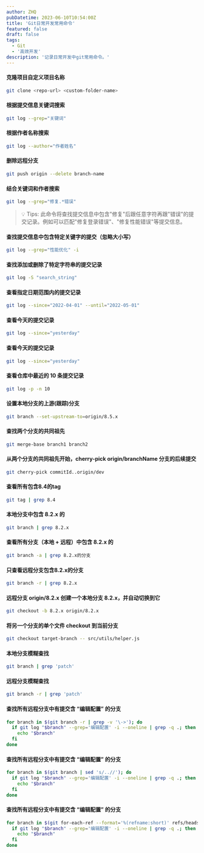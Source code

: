 ```yaml
---
author: ZHQ
pubDatetime: 2023-06-10T10:54:00Z
title: 'Git日常开发常用命令'
featured: false
draft: false
tags:
  - Git
  - '高效开发'
description: '记录日常开发中git常用命令。'
---
```


#### 克隆项目自定义项目名称

```bash
git clone <repo-url> <custom-folder-name>
```

#### 根据提交信息关键词搜索

```bash
git log --grep="关键词"
```

#### 根据作者名称搜索

```bash
git log --author="作者姓名"
```

#### 删除远程分支

```bash
git push origin --delete branch-name
```

#### 结合关键词和作者搜索

```bash
git log --grep="修复.*错误"
```
> 💡 Tips: 此命令将查找提交信息中包含"修复"后跟任意字符再跟"错误"的提交记录。例如可以匹配"修复登录错误"、"修复性能错误"等提交信息。



#### 查找提交信息中包含特定关键字的提交（忽略大小写）

```bash
git log --grep="性能优化" -i
```

#### 查找添加或删除了特定字符串的提交记录

```bash
git log -S "search_string"
```

#### 查看指定日期范围内的提交记录

```bash
git log --since="2022-04-01" --until="2022-05-01"
```

#### 查看今天的提交记录

```bash
git log --since="yesterday"
```
#### 查看今天的提交记录

```bash
git log --since="yesterday"
```

#### 查看仓库中最近的 10 条提交记录

```bash
git log -p -n 10
```

#### 设置本地分支的上游(跟踪)分支

```bash
git branch --set-upstream-to=origin/8.5.x
```

#### 查找两个分支的共同祖先

```bash
git merge-base branch1 branch2
```

#### 从两个分支的共同祖先开始，cherry-pick origin/branchName 分支的后续提交

```bash
git cherry-pick commitId..origin/dev
```

#### 查看所有包含8.4的tag

```bash
git tag | grep 8.4
```

#### 本地分支中包含 8.2.x 的

```bash
git branch | grep 8.2.x
```

#### 查看所有分支（本地 + 远程）中包含 8.2.x 的

```bash
git branch -a | grep 8.2.x的分支
```

#### 只查看远程分支包含8.2.x的分支

```bash
git branch -r | grep 8.2.x
```

#### 远程分支 origin/8.2.x 创建一个本地分支 8.2.x，并自动切换到它

```bash
git checkout -b 8.2.x origin/8.2.x
```

#### 将另一个分支的单个文件 checkout 到当前分支

```bash
git checkout target-branch -- src/utils/helper.js
```

#### 本地分支模糊查找

```bash
git branch | grep 'patch'
```

#### 远程分支模糊查找

```bash
git branch -r | grep 'patch'
```

#### 查找所有远程分支中有提交含 “编辑配置” 的分支

```bash
for branch in $(git branch -r | grep -v '\->'); do
  if git log "$branch" --grep='编辑配置' -i --oneline | grep -q .; then
    echo "$branch"
  fi
done
```

#### 查找所有远程分支中有提交含 “编辑配置” 的分支

```bash
for branch in $(git branch | sed 's/..//'); do
  if git log "$branch" --grep='编辑配置' -i --oneline | grep -q .; then
    echo "$branch"
  fi
done
```

#### 查找所有远程分支中有提交含 “编辑配置” 的分支

```bash
for branch in $(git for-each-ref --format='%(refname:short)' refs/heads/ refs/remotes/); do
  if git log "$branch" --grep='编辑配置' -i --oneline | grep -q .; then
    echo "$branch"
  fi
done
```







